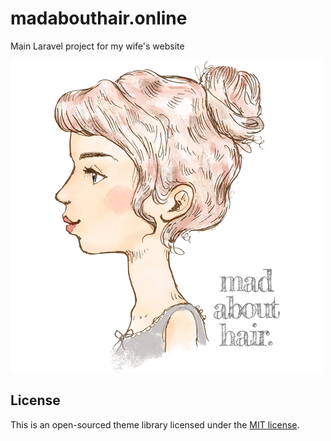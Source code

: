 # madabouthair.online
Main Laravel project for my wife's website

<img src="https://github.com/kingsloi/madabouthair.online/raw/master/madabouthair.online.png">

## License
This is an open-sourced theme library licensed under the [MIT license](https://opensource.org/licenses/MIT).
